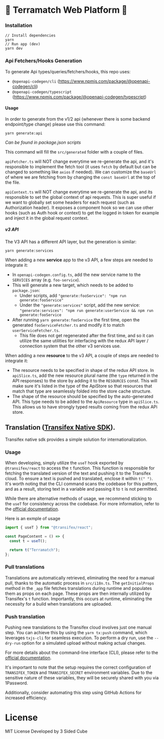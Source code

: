 # 🌲 Terramatch Web Platform 🌲

### Installation

```
// Install dependencies
yarn
// Run app (dev)
yarn dev
```

### Api Fetchers/Hooks Generation

To generate Api types/queries/fetchers/hooks, this repo uses:

- `@openapi-codegen/cli` (https://www.npmjs.com/package/@openapi-codegen/cli)
- `@openapi-codegen/typescript` (https://www.npmjs.com/package/@openapi-codegen/typescript)

#### Usage

In order to generate from the v1/2 api (whenever there is some backend endpoint/type change) please use this command:

```
yarn generate:api
```

_Can be found in package.json scripts_

This command will fill the `src/generated` folder with a couple of files.

`apiFetcher.ts` will NOT change everytime we re-generate the api, and it's responsible to implement the fetch tool (it uses `fetch` by default but can be changed to something like `axios` if needed).
We can customize the `baseUrl` of where we are fetching from by changing the `const baseUrl` at the top of the file.

`apiContext.ts` will NOT change everytime we re-generate the api, and its responsible to set the global context of api requests.
This is super useful if we want to globally set some headers for each request (such as Authorization header).
It exposes a component hook so we can use other hooks (such as Auth hook or context) to get the logged in token for example and inject it in the global request context.

##### v3 API
The V3 API has a different API layer, but the generation is similar: 
```
yarn generate:services
```

When adding a new **service** app to the v3 API, a few steps are needed to integrate it:
* In `openapi-codegen.config.ts`, add the new service name to the `SERVICES` array (e.g. `foo-service`). 
* This will generate a new target, which needs to be added to `package.json`:
  * Under scripts, add `"generate:fooService": "npm run generate:fooService"`
  * Under the `"generate:services"` script, add the new service: `"generate:services": "npm run generate:userService && npm run generate:fooService`
* After running `yarn generate:fooService` the first time, open the generated `fooServiceFetcher.ts` and 
  modify it to match `userServiceFetcher.ts`. 
  * This file does not get regenerated after the first time, and so it can utilize the same utilities 
    for interfacing with the redux API layer / connection system that the other v3 services use.

When adding a new **resource** to the v3 API, a couple of steps are needed to integrate it:
* The resource needs to be specified in shape of the redux API store. In `apiSlice.ts`, add the new 
  resource plural name (the `type` returned in the API responses) to the store by adding it to the 
  `RESOURCES` const. This will make sure it's listed in the type of the ApiStore so that resources that match that type are seamlessly folded into the store cache structure.
* The shape of the resource should be specified by the auto-generated API. This type needs to be 
  added to the `ApiResource` type in `apiSlice.ts`. This allows us to have strongly typed results
  coming from the redux APi store.

## Translation ([Transifex Native SDK](https://developers.transifex.com/docs/native)).

Transifex native sdk provides a simple solution for internationalization.

### Usage

When developing, simply utilize the `useT` hook exported by `@transifex/react` to access the `t` function. This function is responsible for fetching the translated version of the text and pushing it to the Transifex cloud. To ensure a text is pushed and translated, enclose it within `t(" ")`. It's worth noting that the CLI command scans the codebase for this pattern, and as a result, storing text in a variable and passing it to `t` is not permitted.

While there are alternative methods of usage, we recommend sticking to the `useT` for consistency across the codebase. For more information, refer to the [official documentation](https://developers.transifex.com/docs/native).

Here is an exmple of usage

```jsx
import { useT } from "@transifex/react";

const PageContent = () => {
  const t = useT();

  return t("Terramatch");
};
```

### Pull translations

Translations are automatically retrieved, eliminating the need for a manual pull, thanks to the automatic process in `src/i18n.ts`. The `getInitialProps` method in the `_app` file fetches translations during runtime and populates them as props on each page. These props are then internally utilized by Transifex's `t` function. Importantly, this occurs at runtime, eliminating the necessity for a build when translations are uploaded.

### Push translation

Pushing new translations to the Transifex cloud involves just one manual step. You can achieve this by using the `yarn tx:push` command, which leverages `txjs-cli` for seamless execution. To perform a dry run, use the `--dry-run` option for a simulated upload without making actual changes.

For more details about the command-line interface (CLI), please refer to the [official documentation](https://developers.transifex.com/docs/cli).

It's important to note that the setup requires the correct configuration of `TRANSIFEX_TOKEN` and `TRANSIFEX_SECRET` environment variables. Due to the sensitive nature of these variables, they will be securely shared with you via 1Password.

Additionally, consider automating this step using GitHub Actions for increased efficiency.

# License

MIT License
Developed by 3 Sided Cube
